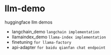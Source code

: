# llm-demo
huggingface llm demos

- langchain_demo `langchain implementation`
- llamaindex_demo `llama-index implementation`
- finetuning `for llama-factory`
- api-adapter `for baidu qianfan chat endpoint`